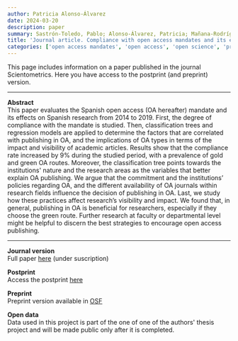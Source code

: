 ```yaml
---
author: Patricia Alonso-Álvarez
date: 2024-03-20
description: paper
summary: Sastrón-Toledo, Pablo; Alonso-Álvarez, Patricia; Mañana-Rodríguez, Jorge
title: 'Journal article. Compliance with open access mandates and its effects on research visibility: The case of the Spanish National Plan of R&D'
categories: ['open access mandates', 'open access', 'open science', 'project funding', 'spanish plan of r&d']
---
```


This page includes information on a paper published in the journal Scientometrics. Here you have access to the postprint (and preprint) version.

---

**Abstract**<br>
This paper evaluates the Spanish open access (OA hereafter) mandate and its effects on Spanish research from 2014 to 2019. First, the degree of compliance with the mandate is studied. Then, classification trees and regression models are applied to determine the factors that are correlated with publishing in OA, and the implications of OA types in terms of the impact and visibility of academic articles. Results show that the compliance rate increased by 9% during the studied period, with a prevalence of gold and green OA routes. Moreover, the classification tree points towards the institutions' nature and the research areas as the variables that better explain OA publishing. We argue that the commitment and the institutions’ policies regarding OA, and the different availability of OA journals within research fields influence the decision of publishing in OA. Last, we study how these practices affect research’s visibility and impact. We found that, in general, publishing in OA is beneficial for researchers, especially if they choose the green route. Further research at faculty or departmental level might be helpful to discern the best strategies to encourage open access publishing.

---

**Journal version**<br>
Full paper [here](https://link.springer.com/article/10.1007/s11192-024-04978-5) (under suscription)

**Postprint**<br>
Access the postprint [here](/postprints/compliance_with_oa_mandates.pdf)

**Preprint**<br>
Preprint version available in [OSF](https://osf.io/preprints/socarxiv/dmpny)

**Open data**<br>
Data used in this project is part of the one of one of the authors' thesis project and will be made public only after it is completed.